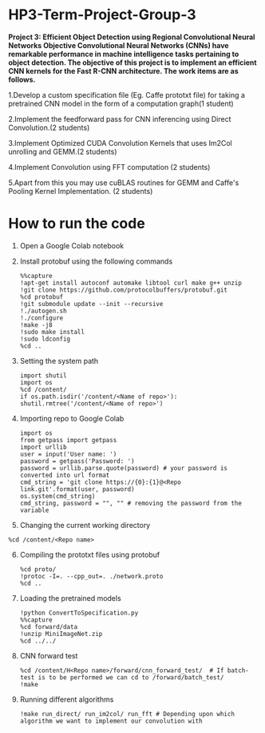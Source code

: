 # HP3-Term-Project-Group-3
**Project 3: Efficient Object Detection using Regional Convolutional Neural Networks
Objective
Convolutional Neural Networks (CNNs) have remarkable performance in machine intelligence tasks pertaining to object detection. The objective of this project is to implement an efficient CNN kernels for the Fast R-CNN architecture. The work items are as follows.**

1.Develop a custom specification file (Eg. Caffe prototxt file) for taking a pretrained CNN model in the form of a computation graph(1 student)

2.Implement the feedforward pass for CNN inferencing using Direct Convolution.(2 students)

3.Implement Optimized CUDA Convolution Kernels that uses Im2Col unrolling and GEMM.(2 students)

4.Implement Convolution using FFT computation (2 students)

5.Apart from this you may use cuBLAS routines for GEMM and Caffe's Pooling Kernel Implementation. (2 students) 

# How to run the code  

1. Open a Google Colab notebook 

2. Install protobuf using the following commands
   
   ``` 
   %%capture
   !apt-get install autoconf automake libtool curl make g++ unzip
   !git clone https://github.com/protocolbuffers/protobuf.git
   %cd protobuf
   !git submodule update --init --recursive
   !./autogen.sh
   !./configure
   !make -j8
   !sudo make install
   !sudo ldconfig 
   %cd ..

3. Setting the system path
   ```
   import shutil
   import os 
   %cd /content/
   if os.path.isdir('/content/<Name of repo>'):
   shutil.rmtree('/content/<Name of repo>')
   ```
4. Importing repo to Google Colab 
   ```
   import os
   from getpass import getpass
   import urllib
   user = input('User name: ')
   password = getpass('Password: ')
   password = urllib.parse.quote(password) # your password is converted into url format
   cmd_string = 'git clone https://{0}:{1}@<Repo link.git'.format(user, password)
   os.system(cmd_string)
   cmd_string, password = "", "" # removing the password from the variable
   ```
   
 5. Changing the current working directory 
   ```
   %cd /content/<Repo name> 
   ```
6. Compiling the prototxt files using protobuf 
   ```
   %cd proto/
   !protoc -I=. --cpp_out=. ./network.proto
   %cd ..
   ```
   
7. Loading the pretrained models 
   ``` 
   !python ConvertToSpecification.py
   %%capture
   %cd forward/data
   !unzip MiniImageNet.zip
   %cd ../../ 
   ```
   
8. CNN forward test 
   ```
   %cd /content/H<Repo name>/forward/cnn_forward_test/  # If batch-test is to be performed we can cd to /forward/batch_test/
   !make 
   ```
   
9. Running different algorithms
   ```
   !make run_direct/ run_im2col/ run_fft # Depending upon which algorithm we want to implement our convolution with 
   ```

   
